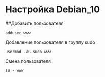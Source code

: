 # Настройка Debian_10

##Добавить пользователя

    adduser www

Добавление пользователя в группу sudo

    usermod -aG sudo www

Смена пользователя

    su - www
